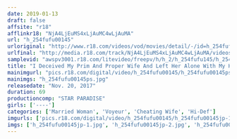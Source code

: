 ```yaml
---
date: 2019-01-13
draft: false
affsite: "r18"
afflinkr18: "NjA4LjEuMS4xLjAuMC4wLjAuMA"
url: "h_254fufu00145"
urloriginal: "http://www.r18.com/videos/vod/movies/detail/-/id=h_254fufu00145"
urlfinal: "http://media.r18.com/track/NjA4LjEuMS4xLjAuMC4wLjAuMA/videos/vod/movies/detail/-/id=h_254fufu00145"
samplevid: "awspv3001.r18.com/litevideo/freepv/h/h_2/h_254fufu145/h_254fufu145_dmb_w.mp4"
title: "I Deceived My Prim And Proper Wife And Left Her Alone With My Horny Employee... Miss M (Age 29)"
mainimgurl: "pics.r18.com/digital/video/h_254fufu00145/h_254fufu00145ps.jpg"
mainimgs: "h_254fufu00145ps.jpg"
releasedate: "Nov. 20, 2017"
duration: 69
productioncomp: "STAR PARADISE"
girls: ['----']
categories: ['Married Woman', 'Voyeur', 'Cheating Wife', 'Hi-Def']
imgurls: ['pics.r18.com/digital/video/h_254fufu00145/h_254fufu00145jp-1.jpg', 'pics.r18.com/digital/video/h_254fufu00145/h_254fufu00145jp-2.jpg', 'pics.r18.com/digital/video/h_254fufu00145/h_254fufu00145jp-3.jpg', 'pics.r18.com/digital/video/h_254fufu00145/h_254fufu00145jp-4.jpg', 'pics.r18.com/digital/video/h_254fufu00145/h_254fufu00145jp-5.jpg', 'pics.r18.com/digital/video/h_254fufu00145/h_254fufu00145jp-6.jpg', 'pics.r18.com/digital/video/h_254fufu00145/h_254fufu00145jp-7.jpg', 'pics.r18.com/digital/video/h_254fufu00145/h_254fufu00145jp-8.jpg', 'pics.r18.com/digital/video/h_254fufu00145/h_254fufu00145jp-9.jpg', 'pics.r18.com/digital/video/h_254fufu00145/h_254fufu00145jp-10.jpg', 'pics.r18.com/digital/video/h_254fufu00145/h_254fufu00145jp-11.jpg', 'pics.r18.com/digital/video/h_254fufu00145/h_254fufu00145jp-12.jpg', 'pics.r18.com/digital/video/h_254fufu00145/h_254fufu00145jp-13.jpg', 'pics.r18.com/digital/video/h_254fufu00145/h_254fufu00145jp-14.jpg', 'pics.r18.com/digital/video/h_254fufu00145/h_254fufu00145jp-15.jpg', 'pics.r18.com/digital/video/h_254fufu00145/h_254fufu00145jp-16.jpg', 'pics.r18.com/digital/video/h_254fufu00145/h_254fufu00145jp-17.jpg', 'pics.r18.com/digital/video/h_254fufu00145/h_254fufu00145jp-18.jpg', 'pics.r18.com/digital/video/h_254fufu00145/h_254fufu00145jp-19.jpg', 'pics.r18.com/digital/video/h_254fufu00145/h_254fufu00145jp-20.jpg']
imgs: ['h_254fufu00145jp-1.jpg', 'h_254fufu00145jp-2.jpg', 'h_254fufu00145jp-3.jpg', 'h_254fufu00145jp-4.jpg', 'h_254fufu00145jp-5.jpg', 'h_254fufu00145jp-6.jpg', 'h_254fufu00145jp-7.jpg', 'h_254fufu00145jp-8.jpg', 'h_254fufu00145jp-9.jpg', 'h_254fufu00145jp-10.jpg', 'h_254fufu00145jp-11.jpg', 'h_254fufu00145jp-12.jpg', 'h_254fufu00145jp-13.jpg', 'h_254fufu00145jp-14.jpg', 'h_254fufu00145jp-15.jpg', 'h_254fufu00145jp-16.jpg', 'h_254fufu00145jp-17.jpg', 'h_254fufu00145jp-18.jpg', 'h_254fufu00145jp-19.jpg', 'h_254fufu00145jp-20.jpg']
---
```


